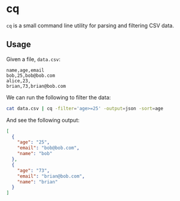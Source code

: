 # cq

`cq` is a small command line utility for parsing and filtering CSV data.

## Usage

Given a file, `data.csv`:
```csv
name,age,email
bob,25,bob@bob.com
alice,23,
brian,73,brian@bob.com
```

We can run the following to filter the data:
```sh
cat data.csv | cq -filter='age>=25' -output=json -sort=age
```

And see the following output:
```json
[
  {
    "age": "25",
    "email": "bob@bob.com",
    "name": "bob"
  },
  {
    "age": "73",
    "email": "brian@bob.com",
    "name": "brian"
  }
]
```